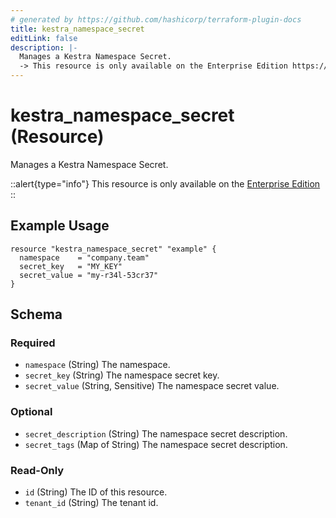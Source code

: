 ```yaml
---
# generated by https://github.com/hashicorp/terraform-plugin-docs
title: kestra_namespace_secret
editLink: false
description: |-
  Manages a Kestra Namespace Secret.
  -> This resource is only available on the Enterprise Edition https://kestra.io/enterprise
---
```


# kestra_namespace_secret (Resource)

Manages a Kestra Namespace Secret.

::alert{type="info"}
This resource is only available on the [Enterprise Edition](https://kestra.io/enterprise)
::

## Example Usage

```hcl
resource "kestra_namespace_secret" "example" {
  namespace    = "company.team"
  secret_key   = "MY_KEY"
  secret_value = "my-r34l-53cr37"
}
```

<!-- schema generated by tfplugindocs -->
## Schema

### Required

- `namespace` (String) The namespace.
- `secret_key` (String) The namespace secret key.
- `secret_value` (String, Sensitive) The namespace secret value.

### Optional

- `secret_description` (String) The namespace secret description.
- `secret_tags` (Map of String) The namespace secret description.

### Read-Only

- `id` (String) The ID of this resource.
- `tenant_id` (String) The tenant id.
